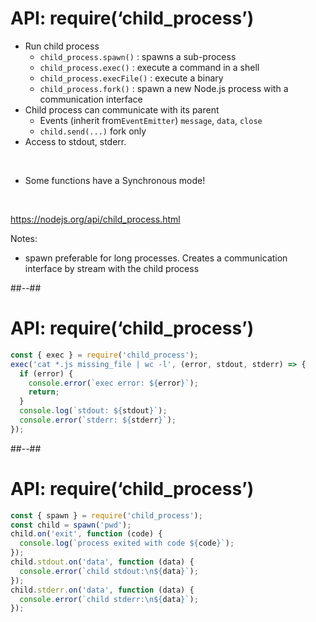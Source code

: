 # API: require(‘child_process’)

* Run child process
    * `child_process.spawn()` : spawns a sub-process
    * `child_process.exec()` : execute a command in a shell
    * `child_process.execFile()` : execute a binary
    * `child_process.fork()` : spawn a new Node.js process with a communication interface
* Child process can communicate with its parent
    * Events (inherit from`EventEmitter`) `message`, `data`, `close `
    * `child.send(...)` fork only
* Access to stdout, stderr.

<br>

* Some functions have a Synchronous mode!

<br>

https://nodejs.org/api/child_process.html
<!-- .element: class="credits" -->

Notes:
- spawn preferable for long processes. Creates a communication interface by stream with the child process

##--##
<!-- .slide: class="with-code" -->

# API: require(‘child_process’)

```javascript
const { exec } = require('child_process');
exec('cat *.js missing_file | wc -l', (error, stdout, stderr) => {
  if (error) {
    console.error(`exec error: ${error}`);
    return;
  }
  console.log(`stdout: ${stdout}`);
  console.error(`stderr: ${stderr}`);
});
```

##--##

<!-- .slide: class="with-code" -->

# API: require(‘child_process’)


```javascript
const { spawn } = require('child_process');
const child = spawn('pwd');
child.on('exit', function (code) {
  console.log(`process exited with code ${code}`);
});
child.stdout.on('data', function (data) {
  console.error(`child stdout:\n${data}`);
});
child.stderr.on('data', function (data) {
  console.error(`child stderr:\n${data}`);
});
```
